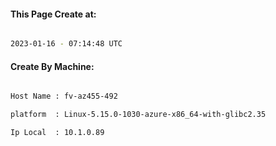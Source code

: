 
   
#### This Page Create at:

```bash

2023-01-16 - 07:14:48 UTC

```

#### Create By Machine:

```bash

Host Name : fv-az455-492

platform  : Linux-5.15.0-1030-azure-x86_64-with-glibc2.35

Ip Local  : 10.1.0.89

```

